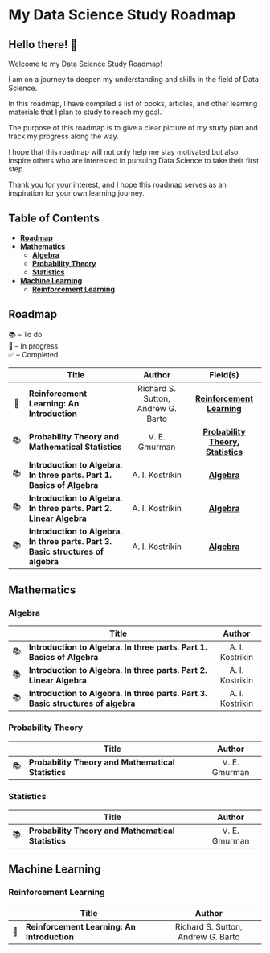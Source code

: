 # My Data Science Study Roadmap

## Hello there! 👋

Welcome to my Data Science Study Roadmap!

I am on a journey to deepen my understanding and skills in the field of Data Science.

In this roadmap, I have compiled a list of books, articles, and other learning materials that I plan to study to reach my goal.

The purpose of this roadmap is to give a clear picture of my study plan and track my progress along the way.

I hope that this roadmap will not only help me stay motivated but also inspire others who are interested in pursuing Data Science to take their first step.

Thank you for your interest, and I hope this roadmap serves as an inspiration for your own learning journey.

## Table of Contents

- **[Roadmap](#roadmap)**
- **[Mathematics](#mathematics)**
  - **[Algebra](#algebra)**
  - **[Probability Theory](#probability-theory)**
  - **[Statistics](#statistics)**
- **[Machine Learning](#machine-learning)**
  - **[Reinforcement Learning](#reinforcement-learning)**

## Roadmap

📚 – To do  
📖 – In progress  
✅ – Completed

|      | Title                                                                            | Author                             | Field(s)                                                                 |
| :--: | -------------------------------------------------------------------------------- | :--------------------------------: | :----------------------------------------------------------------------: |
|  📖  | **Reinforcement Learning: An Introduction**                                      | Richard S. Sutton, Andrew G. Barto | **[Reinforcement Learning](#reinforcement-learning)**                    |
|  📚  | **Probability Theory and Mathematical Statistics**                               | V. E. Gmurman                      | **[Probability Theory](#probability-theory), [Statistics](#statistics)** |
|  📚  | **Introduction to Algebra. In three parts. Part 1. Basics of Algebra**           | A. I. Kostrikin                    | **[Algebra](#algebra)**                                                  |
|  📚  | **Introduction to Algebra. In three parts. Part 2. Linear Algebra**              | A. I. Kostrikin                    | **[Algebra](#algebra)**                                                  |
|  📚  | **Introduction to Algebra. In three parts. Part 3. Basic structures of algebra** | A. I. Kostrikin                    | **[Algebra](#algebra)**                                                  |

## Mathematics

### Algebra

|      | Title                                                                            | Author          |
| :--: | -------------------------------------------------------------------------------- | :-------------: |
|  📚  | **Introduction to Algebra. In three parts. Part 1. Basics of Algebra**           | A. I. Kostrikin |
|  📚  | **Introduction to Algebra. In three parts. Part 2. Linear Algebra**              | A. I. Kostrikin |
|  📚  | **Introduction to Algebra. In three parts. Part 3. Basic structures of algebra** | A. I. Kostrikin |

### Probability Theory

|      | Title                                              | Author        |
| :--: | -------------------------------------------------- | :-----------: |
|  📚  | **Probability Theory and Mathematical Statistics** | V. E. Gmurman |

### Statistics

|      | Title                                              | Author        |
| :--: | -------------------------------------------------- | :-----------: |
|  📚  | **Probability Theory and Mathematical Statistics** | V. E. Gmurman |

## Machine Learning

### Reinforcement Learning

|      | Title                                       | Author                             |
| :--: | ------------------------------------------- | :--------------------------------: |
|  📖  | **Reinforcement Learning: An Introduction** | Richard S. Sutton, Andrew G. Barto |
